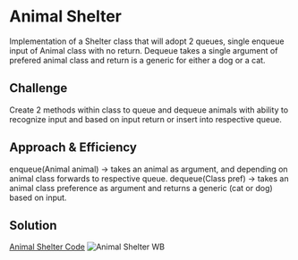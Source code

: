 
# Animal Shelter
Implementation of a Shelter class that will adopt 2 queues, single enqueue input of Animal class with no return. Dequeue takes a single argument of prefered animal class and return is a generic for either a dog or a cat. 
## Challenge
Create 2 methods within class to queue and dequeue animals with ability to recognize input and based on input return or insert into respective queue.

## Approach & Efficiency
enqueue(Animal animal) -> takes an animal as argument, and depending on animal class forwards to respective queue.
dequeue(Class pref) -> takes an animal class preference as argument and returns a generic (cat or dog) based on input. 

## Solution
[Animal Shelter Code](/code401challenges/src/main/java/utilities/AnimalShelter.java)
![Animal Shelter WB](assets/animal-shelter.jpg)
